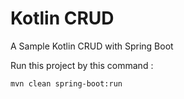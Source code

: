 # Kotlin CRUD

A Sample Kotlin CRUD with Spring Boot

Run this project by this command :

`mvn clean spring-boot:run`